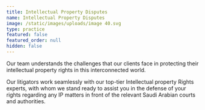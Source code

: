 ```yaml
---
title: Intellectual Property Disputes
name: Intellectual Property Disputes
image: /static/images/uploads/image 40.svg
type: practice
featured: false
featured_order: null
hidden: false
---
```

Our team understands the challenges that our clients face in protecting their intellectual property rights in this interconnected world.

Our litigators work seamlessly with our top-tier Intellectual property Rights experts, with whom we stand ready to assist you in the defense of your rights regarding any IP matters in front of the relevant Saudi Arabian courts and authorities.
